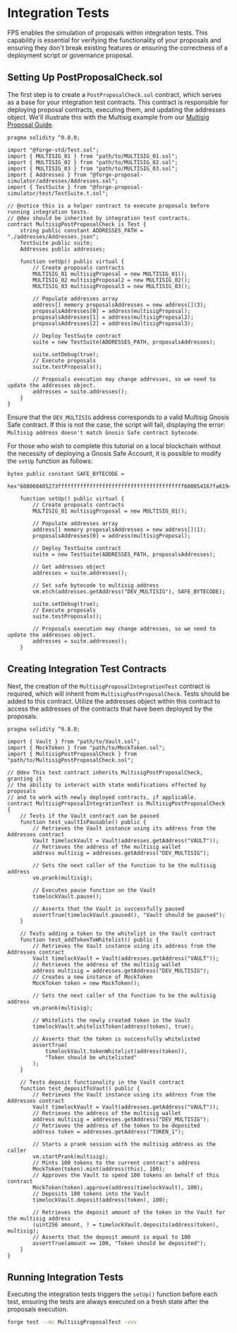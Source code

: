 # Integration Tests

FPS enables the simulation of proposals within integration tests. This
capability is essential for verifying the functionality of your proposals and
ensuring they don't break existing features or ensuring the correctness of a
deployment script or governance proposal.

## Setting Up PostProposalCheck.sol

The first step is to create a `PostProposalCheck.sol` contract, which serves as
a base for your integration test contracts. This contract is responsible for
deploying proposal contracts, executing them, and updating the addresses object. We'll illustrate this with the Multisig example from our [Multisig Proposal Guide](../guides/multisig-proposal.md).

```solidity
pragma solidity ^0.8.0;

import "@forge-std/Test.sol";
import { MULTISIG_01 } from "path/to/MULTISIG_01.sol";
import { MULTISIG_02 } from "path/to/MULTISIG_02.sol";
import { MULTISIG_03 } from "path/to/MULTISIG_03.sol";
import { Addresses } from "@forge-proposal-simulator/addresses/Addresses.sol";
import { TestSuite } from "@forge-proposal-simulator/test/TestSuite.t.sol";

// @notice this is a helper contract to execute proposals before running integration tests.
// @dev should be inherited by integration test contracts.
contract MultisigPostProposalCheck is Test {
    string public constant ADDRESSES_PATH = "./addresses/Addresses.json";
    TestSuite public suite;
    Addresses public addresses;

    function setUp() public virtual {
        // Create proposals contracts
        MULTISIG_01 multisigProposal = new MULTISIG_01();
        MULTISIG_02 multisigProposal2 = new MULTISIG_02();
        MULTISIG_03 multisigProposal3 = new MULTISIG_03();

        // Populate addresses array
        address[] memory proposalsAddresses = new address[](3);
        proposalsAddresses[0] = address(multisigProposal);
        proposalsAddresses[1] = address(multisigProposal2);
        proposalsAddresses[2] = address(multisigProposal3);

        // Deploy TestSuite contract
        suite = new TestSuite(ADDRESSES_PATH, proposalsAddresses);

        suite.setDebug(true);
        // Execute proposals
        suite.testProposals();

        // Proposals execution may change addresses, so we need to update the addresses object.
        addresses = suite.addresses();
    }
}
```

Ensure that the `DEV_MULTISIG` address corresponds to a valid Multisig Gnosis Safe contract. If this is not the case, the script will fail, displaying the error: `Multisig address doesn't match Gnosis Safe contract bytecode`.

For those who wish to complete this tutorial on a local blockchain without the
necessity of deploying a Gnosis Safe Account, it is possible to modify the
`setUp` function as follows:

```solidity
bytes public constant SAFE_BYTECODE =
        hex"608060405273ffffffffffffffffffffffffffffffffffffffff600054167fa619486e0000000000000000000000000000000000000000000000000000000060003514156050578060005260206000f35b3660008037600080366000845af43d6000803e60008114156070573d6000fd5b3d6000f3fea2646970667358221220d1429297349653a4918076d650332de1a1068c5f3e07c5c82360c277770b955264736f6c63430007060033";

    function setUp() public virtual {
        // Create proposals contracts
        MULTISIG_01 multisigProposal = new MULTISIG_01();

        // Populate addresses array
        address[] memory proposalsAddresses = new address[](1);
        proposalsAddresses[0] = address(multisigProposal);

        // Deploy TestSuite contract
        suite = new TestSuite(ADDRESSES_PATH, proposalsAddresses);

        // Get addresses object
        addresses = suite.addresses();

        // Set safe bytecode to multisig address
        vm.etch(addresses.getAddress("DEV_MULTISIG"), SAFE_BYTECODE);

        suite.setDebug(true);
        // Execute proposals
        suite.testProposals();

        // Proposals execution may change addresses, so we need to update the addresses object.
        addresses = suite.addresses();
    }
```

## Creating Integration Test Contracts

Next, the creation of the `MultisigProposalIntegrationTest` contract is required, which will inherit from `MultisigPostProposalCheck`. Tests should be added to this contract. Utilize the addresses object within this contract to access the addresses of the contracts that have been deployed by the proposals.

```solidity
pragma solidity ^0.8.0;

import { Vault } from "path/to/Vault.sol";
import { MockToken } from "path/to/MockToken.sol";
import { MultisigPostProposalCheck } from "path/to/MultisigPostProposalCheck.sol";

// @dev This test contract inherits MultisigPostProposalCheck, granting it
// the ability to interact with state modifications effected by proposals
// and to work with newly deployed contracts, if applicable.
contract MultisigProposalIntegrationTest is MultisigPostProposalCheck {
    // Tests if the Vault contract can be paused
    function test_vaultIsPausable() public {
        // Retrieves the Vault instance using its address from the Addresses contract
        Vault timelockVault = Vault(addresses.getAddress("VAULT"));
        // Retrieves the address of the multisig wallet
        address multisig = addresses.getAddress("DEV_MULTISIG");

        // Sets the next caller of the function to be the multisig address
        vm.prank(multisig);

        // Executes pause function on the Vault
        timelockVault.pause();

        // Asserts that the Vault is successfully paused
        assertTrue(timelockVault.paused(), "Vault should be paused");
    }

    // Tests adding a token to the whitelist in the Vault contract
    function test_addTokenToWhitelist() public {
        // Retrieves the Vault instance using its address from the Addresses contract
        Vault timelockVault = Vault(addresses.getAddress("VAULT"));
        // Retrieves the address of the multisig wallet
        address multisig = addresses.getAddress("DEV_MULTISIG");
        // Creates a new instance of MockToken
        MockToken token = new MockToken();

        // Sets the next caller of the function to be the multisig address
        vm.prank(multisig);

        // Whitelists the newly created token in the Vault
        timelockVault.whitelistToken(address(token), true);

        // Asserts that the token is successfully whitelisted
        assertTrue(
            timelockVault.tokenWhitelist(address(token)),
            "Token should be whitelisted"
        );
    }

    // Tests deposit functionality in the Vault contract
    function test_depositToVaut() public {
        // Retrieves the Vault instance using its address from the Addresses contract
        Vault timelockVault = Vault(addresses.getAddress("VAULT"));
        // Retrieves the address of the multisig wallet
        address multisig = addresses.getAddress("DEV_MULTISIG");
        // Retrieves the address of the token to be deposited
        address token = addresses.getAddress("TOKEN_1");

        // Starts a prank session with the multisig address as the caller
        vm.startPrank(multisig);
        // Mints 100 tokens to the current contract's address
        MockToken(token).mint(address(this), 100);
        // Approves the Vault to spend 100 tokens on behalf of this contract
        MockToken(token).approve(address(timelockVault), 100);
        // Deposits 100 tokens into the Vault
        timelockVault.deposit(address(token), 100);

        // Retrieves the deposit amount of the token in the Vault for the multisig address
        (uint256 amount, ) = timelockVault.deposits(address(token), multisig);
        // Asserts that the deposit amount is equal to 100
        assertTrue(amount == 100, "Token should be deposited");
    }
}
```

## Running Integration Tests

Executing the integration tests triggers the `setUp()` function before each test, ensuring the
tests are always executed on a fresh state after the proposals execution.

```bash
forge test --mc MultisigProposalTest -vvv
```
